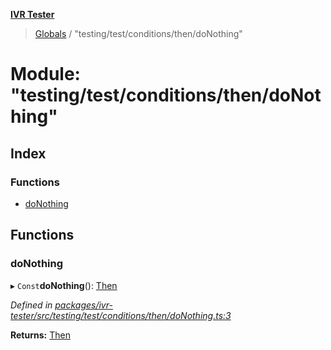 **[IVR Tester](../README.md)**

> [Globals](../README.md) / "testing/test/conditions/then/doNothing"

# Module: "testing/test/conditions/then/doNothing"

## Index

### Functions

* [doNothing](_testing_test_conditions_then_donothing_.md#donothing)

## Functions

### doNothing

▸ `Const`**doNothing**(): [Then](../interfaces/_testing_test_conditions_then_then_.then.md)

*Defined in [packages/ivr-tester/src/testing/test/conditions/then/doNothing.ts:3](https://github.com/SketchingDev/ivr-tester/blob/e17074e/packages/ivr-tester/src/testing/test/conditions/then/doNothing.ts#L3)*

**Returns:** [Then](../interfaces/_testing_test_conditions_then_then_.then.md)
